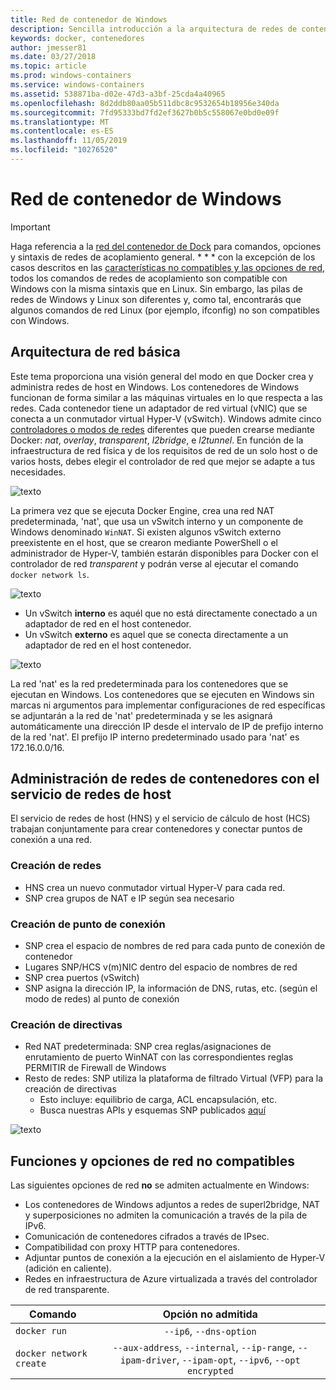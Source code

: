 ```yaml
---
title: Red de contenedor de Windows
description: Sencilla introducción a la arquitectura de redes de contenedores de Windows.
keywords: docker, contenedores
author: jmesser81
ms.date: 03/27/2018
ms.topic: article
ms.prod: windows-containers
ms.service: windows-containers
ms.assetid: 538871ba-d02e-47d3-a3bf-25cda4a40965
ms.openlocfilehash: 8d2ddb80aa05b511dbc8c9532654b18956e340da
ms.sourcegitcommit: 7fd95333bd7fd2ef3627b0b5c558067e0bd0e09f
ms.translationtype: MT
ms.contentlocale: es-ES
ms.lasthandoff: 11/05/2019
ms.locfileid: "10276520"
---
```

# <a name="windows-container-networking"></a>Red de contenedor de Windows

>[!IMPORTANT]
>Haga referencia a la [red del contenedor de Dock](https://docs.docker.com/engine/userguide/networking/) para comandos, opciones y sintaxis de redes de acoplamiento general. * * * con la excepción de los casos descritos en las [características no compatibles y las opciones de red](#unsupported-features-and-network-options), todos los comandos de redes de acoplamiento son compatible con Windows con la misma sintaxis que en Linux. Sin embargo, las pilas de redes de Windows y Linux son diferentes y, como tal, encontrarás que algunos comandos de red Linux (por ejemplo, ifconfig) no son compatibles con Windows.

## <a name="basic-networking-architecture"></a>Arquitectura de red básica

Este tema proporciona una visión general del modo en que Docker crea y administra redes de host en Windows. Los contenedores de Windows funcionan de forma similar a las máquinas virtuales en lo que respecta a las redes. Cada contenedor tiene un adaptador de red virtual (vNIC) que se conecta a un conmutador virtual Hyper-V (vSwitch). Windows admite cinco [controladores o modos de redes](./network-drivers-topologies.md) diferentes que pueden crearse mediante Docker: *nat*, *overlay*, *transparent*, *l2bridge*, e *l2tunnel*. En función de la infraestructura de red física y de los requisitos de red de un solo host o de varios hosts, debes elegir el controlador de red que mejor se adapte a tus necesidades.

![texto](media/windowsnetworkstack-simple.png)

La primera vez que se ejecuta Docker Engine, crea una red NAT predeterminada, 'nat', que usa un vSwitch interno y un componente de Windows denominado `WinNAT`. Si existen algunos vSwitch externo preexistente en el host, que se crearon mediante PowerShell o el administrador de Hyper-V, también estarán disponibles para Docker con el controlador de red *transparent* y podrán verse al ejecutar el comando ``docker network ls``.  

![texto](media/docker-network-ls.png)

- Un vSwitch **interno** es aquél que no está directamente conectado a un adaptador de red en el host contenedor.
- Un vSwitch **externo** es aquel que se conecta directamente a un adaptador de red en el host contenedor.

![texto](media/get-vmswitch.png)

La red 'nat' es la red predeterminada para los contenedores que se ejecutan en Windows. Los contenedores que se ejecuten en Windows sin marcas ni argumentos para implementar configuraciones de red específicas se adjuntarán a la red de 'nat' predeterminada y se les asignará automáticamente una dirección IP desde el intervalo de IP de prefijo interno de la red 'nat'. El prefijo IP interno predeterminado usado para 'nat' es 172.16.0.0/16. 

## <a name="container-network-management-with-host-network-service"></a>Administración de redes de contenedores con el servicio de redes de host

El servicio de redes de host (HNS) y el servicio de cálculo de host (HCS) trabajan conjuntamente para crear contenedores y conectar puntos de conexión a una red.

### <a name="network-creation"></a>Creación de redes

- HNS crea un nuevo conmutador virtual Hyper-V para cada red.
- SNP crea grupos de NAT e IP según sea necesario

### <a name="endpoint-creation"></a>Creación de punto de conexión

- SNP crea el espacio de nombres de red para cada punto de conexión de contenedor
- Lugares SNP/HCS v(m)NIC dentro del espacio de nombres de red
- SNP crea puertos (vSwitch)
- SNP asigna la dirección IP, la información de DNS, rutas, etc. (según el modo de redes) al punto de conexión

### <a name="policy-creation"></a>Creación de directivas

- Red NAT predeterminada: SNP crea reglas/asignaciones de enrutamiento de puerto WinNAT con las correspondientes reglas PERMITIR de Firewall de Windows
- Resto de redes: SNP utiliza la plataforma de filtrado Virtual (VFP) para la creación de directivas
    - Esto incluye: equilibrio de carga, ACL encapsulación, etc.
    - Busca nuestras APIs y esquemas SNP publicados [aquí](https://docs.microsoft.com/en-us/windows-server/networking/technologies/hcn/hcn-top)

![texto](media/HNS-Management-Stack.png)

## <a name="unsupported-features-and-network-options"></a>Funciones y opciones de red no compatibles

Las siguientes opciones de red **no** se admiten actualmente en Windows:

- Los contenedores de Windows adjuntos a redes de superl2bridge, NAT y superposiciones no admiten la comunicación a través de la pila de IPv6.
- Comunicación de contenedores cifrados a través de IPsec.
- Compatibilidad con proxy HTTP para contenedores.
- Adjuntar puntos de conexión a la ejecución en el aislamiento de Hyper-V (adición en caliente).
- Redes en infraestructura de Azure virtualizada a través del controlador de red transparente.

| Comando        | Opción no admitida   |
|---------------|:--------------------:|
| ``docker run``|   ``--ip6``, ``--dns-option`` |
| ``docker network create``| ``--aux-address``, ``--internal``, ``--ip-range``, ``--ipam-driver``, ``--ipam-opt``, ``--ipv6``, ``--opt encrypted`` |

